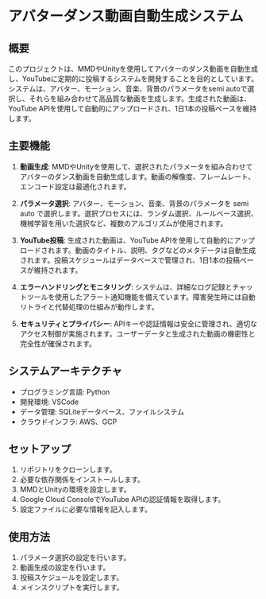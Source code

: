 # アバターダンス動画自動生成システム

## 概要
このプロジェクトは、MMDやUnityを使用してアバターのダンス動画を自動生成し、YouTubeに定期的に投稿するシステムを開発することを目的としています。システムは、アバター、モーション、音楽、背景のパラメータをsemi autoで選択し、それらを組み合わせて高品質な動画を生成します。生成された動画は、YouTube APIを使用して自動的にアップロードされ、1日1本の投稿ペースを維持します。

## 主要機能
1. **動画生成**: MMDやUnityを使用して、選択されたパラメータを組み合わせてアバターのダンス動画を自動生成します。動画の解像度、フレームレート、エンコード設定は最適化されます。

2. **パラメータ選択**: アバター、モーション、音楽、背景のパラメータを semi auto で選択します。選択プロセスには、ランダム選択、ルールベース選択、機械学習を用いた選択など、複数のアルゴリズムが使用されます。

3. **YouTube投稿**: 生成された動画は、YouTube APIを使用して自動的にアップロードされます。動画のタイトル、説明、タグなどのメタデータは自動生成されます。投稿スケジュールはデータベースで管理され、1日1本の投稿ペースが維持されます。

4. **エラーハンドリングとモニタリング**: システムは、詳細なログ記録とチャットツールを使用したアラート通知機能を備えています。障害発生時には自動リトライと代替処理の仕組みが動作します。

5. **セキュリティとプライバシー**: APIキーや認証情報は安全に管理され、適切なアクセス制御が実施されます。ユーザーデータと生成された動画の機密性と完全性が確保されます。

## システムアーキテクチャ
- プログラミング言語: Python
- 開発環境: VSCode
- データ管理: SQLiteデータベース、ファイルシステム
- クラウドインフラ: AWS、GCP

## セットアップ
1. リポジトリをクローンします。
2. 必要な依存関係をインストールします。
3. MMDとUnityの環境を設定します。
4. Google Cloud ConsoleでYouTube APIの認証情報を取得します。
5. 設定ファイルに必要な情報を記入します。

## 使用方法
1. パラメータ選択の設定を行います。
2. 動画生成の設定を行います。
3. 投稿スケジュールを設定します。
4. メインスクリプトを実行します。
